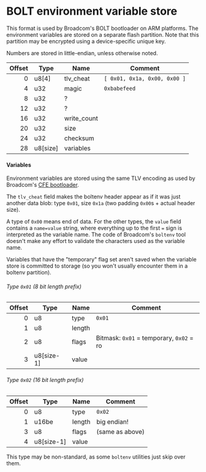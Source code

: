 BOLT environment variable store
===============================

This format is used by Broadcom's BOLT bootloader on ARM platforms. The environment variables
are stored on a separate flash partition. Note that this partition may be encrypted using a
device-specific unique key.

Numbers are stored in little-endian, unless otherwise noted.

| Offset | Type     | Name        | Comment                                     |
|-------:|----------|-------------|---------------------------------------------|
| 0      | u8[4]    | tlv_cheat   | `[ 0x01, 0x1a, 0x00, 0x00 ]`                |
| 4      | u32      | magic       | `0xbabefeed`                                |
| 8      | u32      | ?           |                                             |
| 12     | u32      | ?           |                                             |
| 16     | u32      | write_count |                                             |
| 20     | u32      | size        |                                             |
| 24     | u32      | checksum    |                                             |
| 28     | u8[size] | variables   |                                             |

#### Variables

Environment variables are stored using the same TLV encoding as used by Broadcom's
[CFE bootloader](https://github.com/blackfuel/asuswrt-rt-ax88u/blob/master/release/src-rt-5.02axhnd/cfe/cfe/main/env_subr.c).

The `tlv_cheat` field makes the boltenv header appear as if it was just another data blob: type `0x01`, size `0x1a` (two padding
`0x00`s + actual header size).

A type of `0x00` means end of data. For the other types, the `value` field contains a `name=value` string, where everything up
to the first `=` sign is interpreted as the variable name. The code of Broadcom's `boltenv` tool doesn't make any effort to validate
the characters used as the variable name.

Variables that have the "temporary" flag set aren't saved when the variable store is committed to storage (so you won't usually encounter
them in a boltenv partition).

###### Type `0x01` (8 bit length prefix)

| Offset | Type       | Name        | Comment                                     |
|-------:|------------|-------------|---------------------------------------------|
| 0      | u8         | type        | `0x01`                                      |
| 1      | u8         | length      |                             |
| 2      | u8         | flags       | Bitmask: `0x01` = temporary, `0x02` = ro    |
| 3      | u8[size-1] | value       |                                             |

###### Type `0x02` (16 bit length prefix)

| Offset | Type       | Name        | Comment                                     |
|-------:|------------|-------------|---------------------------------------------|
| 0      | u8         | type        | `0x02`                                      |
| 1      | u16be      | length      | big endian!                                 |                               
| 3      | u8         | flags       | (same as above)                             |
| 4      | u8[size-1] | value       |                                             |

This type may be non-standard, as some `boltenv` utilities just skip over them.
